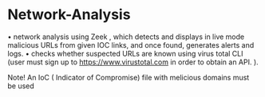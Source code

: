 # Network-Analysis

•	network analysis using Zeek , which detects and displays in live mode malicious URLs from given IOC links, and  once found, generates alerts and logs.
•	checks whether suspected URLs are known using virus total CLI (user must sign up to https://www.virustotal.com in order to obtain an API. ).

Note! An IoC ( Indicator of Compromise) file with melicious domains must be used
